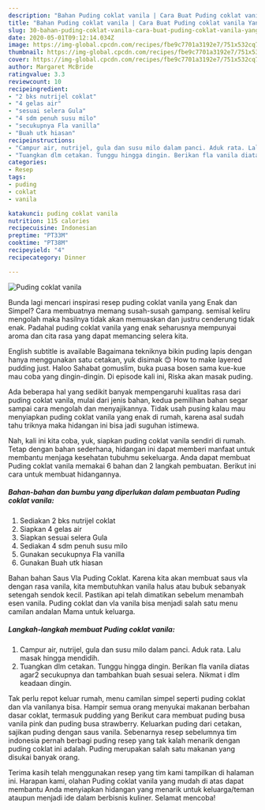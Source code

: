 ```yaml
---
description: "Bahan Puding coklat vanila | Cara Buat Puding coklat vanila Yang Enak Banget"
title: "Bahan Puding coklat vanila | Cara Buat Puding coklat vanila Yang Enak Banget"
slug: 30-bahan-puding-coklat-vanila-cara-buat-puding-coklat-vanila-yang-enak-banget
date: 2020-05-01T09:12:14.034Z
image: https://img-global.cpcdn.com/recipes/fbe9c7701a3192e7/751x532cq70/puding-coklat-vanila-foto-resep-utama.jpg
thumbnail: https://img-global.cpcdn.com/recipes/fbe9c7701a3192e7/751x532cq70/puding-coklat-vanila-foto-resep-utama.jpg
cover: https://img-global.cpcdn.com/recipes/fbe9c7701a3192e7/751x532cq70/puding-coklat-vanila-foto-resep-utama.jpg
author: Margaret McBride
ratingvalue: 3.3
reviewcount: 10
recipeingredient:
- "2 bks nutrijel coklat"
- "4 gelas air"
- "sesuai selera Gula"
- "4 sdm penuh susu milo"
- "secukupnya Fla vanilla"
- "Buah utk hiasan"
recipeinstructions:
- "Campur air, nutrijel, gula dan susu milo dalam panci. Aduk rata. Lalu masak hingga mendidih."
- "Tuangkan dlm cetakan. Tunggu hingga dingin. Berikan fla vanila diatas agar2 secukupnya dan tambahkan buah sesuai selera. Nikmat i dlm keadaan dingin."
categories:
- Resep
tags:
- puding
- coklat
- vanila

katakunci: puding coklat vanila 
nutrition: 115 calories
recipecuisine: Indonesian
preptime: "PT33M"
cooktime: "PT38M"
recipeyield: "4"
recipecategory: Dinner

---
```



![Puding coklat vanila](https://img-global.cpcdn.com/recipes/fbe9c7701a3192e7/751x532cq70/puding-coklat-vanila-foto-resep-utama.jpg)

Bunda lagi mencari inspirasi resep puding coklat vanila yang Enak dan Simpel? Cara membuatnya memang susah-susah gampang. semisal keliru mengolah maka hasilnya tidak akan memuaskan dan justru cenderung tidak enak. Padahal puding coklat vanila yang enak seharusnya mempunyai aroma dan cita rasa yang dapat memancing selera kita.

English subtitle is available Bagaimana tekniknya bikin puding lapis dengan hanya menggunakan satu cetakan, yuk disimak 😊 How to make layered pudding just. Haloo Sahabat gomuslim, buka puasa bosen sama kue-kue mau coba yang dingin-dingin. Di episode kali ini, Riska akan masak puding.

Ada beberapa hal yang sedikit banyak mempengaruhi kualitas rasa dari puding coklat vanila, mulai dari jenis bahan, kedua pemilihan bahan segar sampai cara mengolah dan menyajikannya. Tidak usah pusing kalau mau menyiapkan puding coklat vanila yang enak di rumah, karena asal sudah tahu triknya maka hidangan ini bisa jadi suguhan istimewa.


Nah, kali ini kita coba, yuk, siapkan puding coklat vanila sendiri di rumah. Tetap dengan bahan sederhana, hidangan ini dapat memberi manfaat untuk membantu menjaga kesehatan tubuhmu sekeluarga. Anda dapat membuat Puding coklat vanila memakai 6 bahan dan 2 langkah pembuatan. Berikut ini cara untuk membuat hidangannya.

<!--inarticleads1-->

##### Bahan-bahan dan bumbu yang diperlukan dalam pembuatan Puding coklat vanila:

1. Sediakan 2 bks nutrijel coklat
1. Siapkan 4 gelas air
1. Siapkan sesuai selera Gula
1. Sediakan 4 sdm penuh susu milo
1. Gunakan secukupnya Fla vanilla
1. Gunakan Buah utk hiasan


Bahan bahan Saus Vla Puding Coklat. Karena kita akan membuat saus vla dengan rasa vanila, kita membutuhkan vanila halus atau bubuk sebanyak setengah sendok kecil. Pastikan api telah dimatikan sebelum menambah esen vanila. Puding coklat dan vla vanila bisa menjadi salah satu menu camilan andalan Mama untuk keluarga. 

<!--inarticleads2-->

##### Langkah-langkah membuat Puding coklat vanila:

1. Campur air, nutrijel, gula dan susu milo dalam panci. Aduk rata. Lalu masak hingga mendidih.
1. Tuangkan dlm cetakan. Tunggu hingga dingin. Berikan fla vanila diatas agar2 secukupnya dan tambahkan buah sesuai selera. Nikmat i dlm keadaan dingin.


Tak perlu repot keluar rumah, menu camilan simpel seperti puding coklat dan vla vanilanya bisa. Hampir semua orang menyukai makanan berbahan dasar coklat, termasuk pudding yang Berikut cara membuat puding busa vanila pink dan puding busa strawberry. Keluarkan puding dari cetakan, sajikan puding dengan saus vanila. Sebenarnya resep sebelumnya tim indonesia pernah berbagi puding resep yang tak kalah menarik dengan puding coklat ini adalah. Puding merupakan salah satu makanan yang disukai banyak orang. 

Terima kasih telah menggunakan resep yang tim kami tampilkan di halaman ini. Harapan kami, olahan Puding coklat vanila yang mudah di atas dapat membantu Anda menyiapkan hidangan yang menarik untuk keluarga/teman ataupun menjadi ide dalam berbisnis kuliner. Selamat mencoba!
